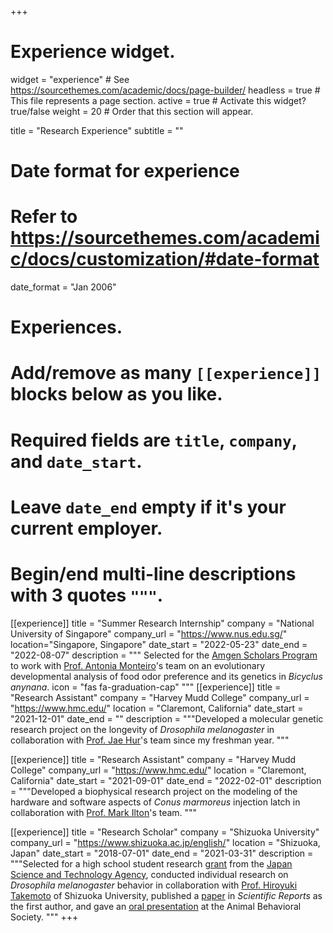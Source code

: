 +++
# Experience widget.
widget = "experience"  # See https://sourcethemes.com/academic/docs/page-builder/
headless = true  # This file represents a page section.
active = true  # Activate this widget? true/false
weight = 20  # Order that this section will appear.

title = "Research Experience"
subtitle = ""

# Date format for experience
#   Refer to https://sourcethemes.com/academic/docs/customization/#date-format
date_format = "Jan 2006"

# Experiences.
#   Add/remove as many `[[experience]]` blocks below as you like.
#   Required fields are `title`, `company`, and `date_start`.
#   Leave `date_end` empty if it's your current employer.
#   Begin/end multi-line descriptions with 3 quotes `"""`.

[[experience]]
  title = "Summer Research Internship"
  company = "National University of Singapore"
  company_url = "https://www.nus.edu.sg/"
  location="Singapore, Singapore"
  date_start = "2022-05-23"
  date_end = "2022-08-07"
  description = """ 
  Selected for the <a href="https://amgenscholars.com/university/national-university-of-singapore/" target="_blank">Amgen Scholars Program</a> to work with <a href="https://lepdata.org/monteiro/" target="_blank">Prof. Antonia Monteiro</a>'s team on an evolutionary developmental analysis of food odor preference and its genetics in *Bicyclus anynana*.
  icon = "fas fa-graduation-cap"
  """
[[experience]]
  title = "Research Assistant"
  company = "Harvey Mudd College"
  company_url = "https://www.hmc.edu/"
  location = "Claremont, California"
  date_start = "2021-12-01"
  date_end = ""
  description = """Developed a molecular genetic research project on the longevity of *Drosophila melanogaster* in collaboration with <a href="https://www.hmc.edu/biology/faculty-staff/jae-hur/">Prof. Jae Hur</a>'s team since my freshman year.
  """

[[experience]]
  title = "Research Assistant"
  company = "Harvey Mudd College"
  company_url = "https://www.hmc.edu/"
  location = "Claremont, California"
  date_start = "2021-09-01"
  date_end = "2022-02-01"
  description = """Developed a biophysical research project on the modeling of the hardware and software aspects of *Conus marmoreus* injection latch in collaboration with <a href="https://posmlab.org/">Prof. Mark Ilton</a>'s team.
  """

[[experience]]
  title = "Research Scholar"
  company = "Shizuoka University"
  company_url = "https://www.shizuoka.ac.jp/english/"
  location = "Shizuoka, Japan"
  date_start = "2018-07-01"
  date_end = "2021-03-31"
  description = """Selected for a high school student research <a href="https://www.jst.go.jp/cpse/gsc/about/index_english.html">grant</a> from the <a href="https://www.jst.go.jp/EN/">Japan Science and Technology Agency</a>, conducted individual research on *Drosophila  melanogaster* behavior in collaboration with <a href="https://green.shizuoka.ac.jp/staff_en/166/">Prof. Hiroyuki Takemoto</a> of Shizuoka University, published a <a href="https://www.nature.com/articles/s41598-021-88967-1">paper</a> in *Scientific Reports* as the first author, and gave an <a href="https://www.animalbehaviorsociety.org/2020-virtual/program-full.php">oral presentation</a> at the Animal Behavioral Society.
  """
+++
